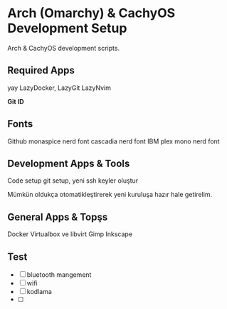 #  Arch (Omarchy) & CachyOS Development Setup

Arch & CachyOS development scripts.

## Required Apps

yay
LazyDocker, LazyGit
LazyNvim

**Git ID**

## Fonts

Github monaspice nerd font
cascadia nerd font
IBM plex mono nerd font

## Development Apps & Tools

Code setup
git setup, yeni ssh keyler oluştur

Mümkün oldukça otomatikleştirerek yeni kuruluşa hazır hale getirelim.

## General Apps & Topşs

Docker
Virtualbox ve libvirt
Gimp
Inkscape

## Test

- [ ] bluetooth mangement
- [ ] wifi
- [ ] kodlama
- [ ]
